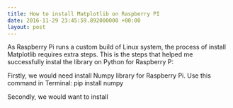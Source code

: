 ```yaml
---
title: How to install Matplotlib on Raspberry PI
date: 2016-11-29 23:45:59.892000000 +00:00
layout: post
---
```


<!-- Picture -->
<!-- <div class="container-fluid">
	<div class="row">
	    <div class="col-md-4 col-sm-3 col-xs-2"></div>
	    
	    <div class="col-md-4 col-sm-6 col-xs-8">
	      	<div class="circle-avatar static-shadow" style="background-image:url(/images/selfie.png); height: 57px; "></div>
	    	</div>
	    <div class="col-md-4 col-sm-3 col-xs-2"></div>
	</div>
</div> -->

<!-- Blank empty space -->
<div class="container-fluid blank-vertical-space"></div>

<!-- Main Content -->
<div class="container-fluid card-text">
	<p>
		As Raspberry Pi runs a custom build of Linux system, the process of install Matplotlib requires extra steps. This is the steps that helped me successfully instal the library on Python for Raspberry P:
	</p>
	<p>
		Firstly, we would need install Numpy library for Raspberry Pi. Use this command in Terminal:
		pip install numpy
	</p>
	<p>
		Secondly, we would want to install 
	</p>
</div>